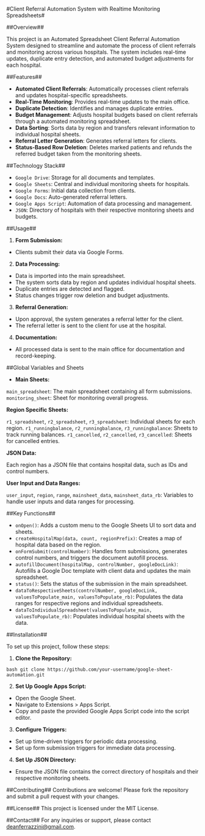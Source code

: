 #Client Referral Automation System with Realtime Monitoring Spreadsheets#

##Overview##

This project is an Automated Spreadsheet Client Referral Automation System designed to streamline and automate the process of client referrals and monitoring across various hospitals. The system includes real-time updates, duplicate entry detection, and automated budget adjustments for each hospital.

##Features##

- **Automated Client Referrals**: Automatically processes client referrals and updates hospital-specific spreadsheets.
- **Real-Time Monitoring**: Provides real-time updates to the main office.
- **Duplicate Detection**: Identifies and manages duplicate entries.
- **Budget Management**: Adjusts hospital budgets based on client referrals through a automated monitoring spreadsheet.
- **Data Sorting**: Sorts data by region and transfers relevant information to individual hospital sheets.
- **Referral Letter Generation**: Generates referral letters for clients.
- **Status-Based Row Deletion**: Deletes marked patients and refunds the referred budget taken from the monitoring sheets.

##Technology Stack##

- `Google Drive`: Storage for all documents and templates.
- `Google Sheets`: Central and individual monitoring sheets for hospitals.
- `Google Forms`: Initial data collection from clients.
- `Google Docs`: Auto-generated referral letters.
- `Google Apps Script`: Automation of data processing and management.
- `JSON`: Directory of hospitals with their respective monitoring sheets and budgets.

##Usage##

1. **Form Submission:**

- Clients submit their data via Google Forms.

2. **Data Processing:**

- Data is imported into the main spreadsheet.
- The system sorts data by region and updates individual hospital sheets.
- Duplicate entries are detected and flagged.
- Status changes trigger row deletion and budget adjustments.

3. **Referral Generation:**

- Upon approval, the system generates a referral letter for the client.
- The referral letter is sent to the client for use at the hospital.

4. **Documentation:**

- All processed data is sent to the main office for documentation and record-keeping.

##Global Variables and Sheets

- **Main Sheets:**

`main_spreadsheet`: The main spreadsheet containing all form submissions.
`monitoring_sheet`: Sheet for monitoring overall progress.

**Region Specific Sheets:**

`r1_spreadsheet`, `r2_spreadsheet`, `r3_spreadsheet`: Individual sheets for each region.
`r1_runningbalance`, `r2_runningbalance`, `r3_runningbalance`: Sheets to track running balances.
`r1_cancelled`, `r2_cancelled`, `r3_cancelled`: Sheets for cancelled entries.

**JSON Data:**

Each region has a JSON file that contains hospital data, such as IDs and control numbers.

**User Input and Data Ranges:**

`user_input`, `region`, `range`, `mainsheet_data`, `mainsheet_data_rb`: Variables to handle user inputs and data ranges for processing.

##Key Functions##

- `onOpen()`: Adds a custom menu to the Google Sheets UI to sort data and sheets.
- `createHospitalMap(data, count, regionPrefix)`: Creates a map of hospital data based on the region.
- `onFormSubmit(controlNumber)`: Handles form submissions, generates control numbers, and triggers the document autofill process.
- `autofillDocument(hospitalMap, controlNumber, googleDocLink)`: Autofills a Google Doc template with client data and updates the main spreadsheet.
- `status()`: Sets the status of the submission in the main spreadsheet.
- `dataToRespectiveSheets(controlNumber, googleDocLink, valuesToPopulate_main, valuesToPopulate_rb)`: Populates the data ranges for respective regions and individual spreadsheets.
- `dataToIndividualSpreadsheet(valuesToPopulate_main, valuesToPopulate_rb)`: Populates individual hospital sheets with the data.

##Installation##

To set up this project, follow these steps:

1. **Clone the Repository:**

```bash git clone https://github.com/your-username/google-sheet-automation.git```

2. **Set Up Google Apps Script:**

- Open the Google Sheet.
- Navigate to Extensions > Apps Script.
- Copy and paste the provided Google Apps Script code into the script editor.

3. **Configure Triggers:**

- Set up time-driven triggers for periodic data processing.
- Set up form submission triggers for immediate data processing.

4. **Set Up JSON Directory:**

- Ensure the JSON file contains the correct directory of hospitals and their respective monitoring sheets.

##Contributing##
Contributions are welcome! Please fork the repository and submit a pull request with your changes.

##License##
This project is licensed under the MIT License.

##Contact##
For any inquiries or support, please contact deanferrazzini@gmail.com.